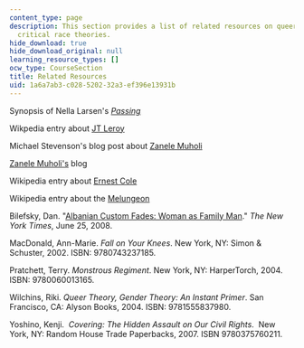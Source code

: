 ```yaml
---
content_type: page
description: This section provides a list of related resources on queer, gender, and
  critical race theories.
hide_download: true
hide_download_original: null
learning_resource_types: []
ocw_type: CourseSection
title: Related Resources
uid: 1a6a7ab3-c028-5202-32a3-ef396e13931b
---
```


Synopsis of Nella Larsen's [_Passing_](http://en.wikipedia.org/wiki/Nella_Larsen)

Wikpedia entry about [JT Leroy](http://en.wikipedia.org/wiki/JT_LeRoy)

Michael Stevenson's blog post about [Zanele Muholi](http://archive.stevenson.info/exhibitions/muholi/index2010.htm)

[Zanele Muholi's](http://muzane.wordpress.com/) blog

Wikipedia entry about [Ernest Cole](http://en.wikipedia.org/wiki/Ernest_Cole)

Wikipedia entry about the [Melungeon](http://en.wikipedia.org/wiki/Melungeon)

Bilefsky, Dan. "[Albanian Custom Fades: Woman as Family Man](http://www.nytimes.com/2008/06/25/world/europe/25virgins.html?_r=1)." _The New York Times_, June 25, 2008.

MacDonald, Ann-Marie. _Fall on Your Knees_. New York, NY: Simon & Schuster, 2002. ISBN: 9780743237185.

Pratchett, Terry. _Monstrous Regiment_. New York, NY: HarperTorch, 2004. ISBN: 9780060013165.

Wilchins, Riki. _Queer Theory, Gender Theory: An Instant Primer_. San Francisco, CA: Alyson Books, 2004. ISBN: 9781555837980.

Yoshino, Kenji.  _Covering: The Hidden Assault on Our Civil Rights_.  New York, NY: Random House Trade Paperbacks, 2007. ISBN 9780375760211.
